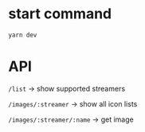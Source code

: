 # start command
`yarn dev`

# API
`/list` -> show supported streamers

`/images/:streamer` -> show all icon lists

`/images/:streamer/:name` -> get image
